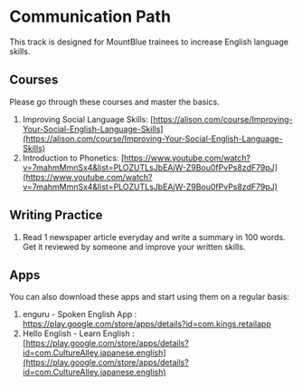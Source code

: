 # Communication Path

This track is designed for MountBlue trainees to increase English language skills.

## Courses

Please go through these courses and master the basics.

1. Improving Social Language Skills: [https://alison.com/course/Improving-Your-Social-English-Language-Skills](https://alison.com/course/Improving-Your-Social-English-Language-Skills)
2. Introduction to Phonetics: [https://www.youtube.com/watch?v=7mahmMmnSx4&list=PLOZUTLsJbEAjW-Z9Bou0fPvPs8zdF79pJ](https://www.youtube.com/watch?v=7mahmMmnSx4&list=PLOZUTLsJbEAjW-Z9Bou0fPvPs8zdF79pJ)

## Writing Practice

1. Read 1 newspaper article everyday and write a summary in 100 words. Get it reviewed by someone and improve your written skills.

## Apps

You can also download these apps and start using them on a regular basis:

1. enguru - Spoken English App :  [https://play.google.com/store/apps/details?id=com.kings.retailapp ](https://play.google.com/store/apps/details?id=com.kings.retailapp)
2. Hello English - Learn English : [https://play.google.com/store/apps/details?id=com.CultureAlley.japanese.english](https://play.google.com/store/apps/details?id=com.CultureAlley.japanese.english)
